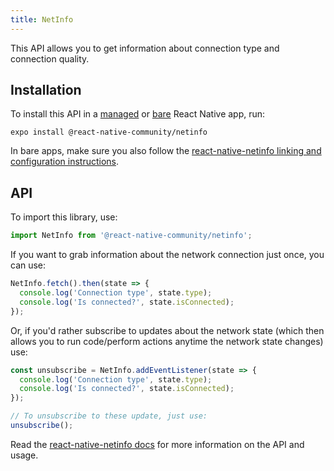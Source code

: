 ```yaml
---
title: NetInfo
---
```


This API allows you to get information about connection type and connection quality.

## Installation

To install this API in a [managed](../../introduction/managed-vs-bare/#managed-workflow) or [bare](../../introduction/managed-vs-bare/#bare-workflow) React Native app, run:

`expo install @react-native-community/netinfo`

In bare apps, make sure you also follow the [react-native-netinfo linking and configuration instructions](https://github.com/react-native-community/react-native-netinfo#getting-started).

## API

To import this library, use:

```js
import NetInfo from '@react-native-community/netinfo';
```

If you want to grab information about the network connection just once, you can use:

```js
NetInfo.fetch().then(state => {
  console.log('Connection type', state.type);
  console.log('Is connected?', state.isConnected);
});
```

Or, if you'd rather subscribe to updates about the network state (which then allows you to run code/perform actions anytime the network state changes) use:

```js
const unsubscribe = NetInfo.addEventListener(state => {
  console.log('Connection type', state.type);
  console.log('Is connected?', state.isConnected);
});

// To unsubscribe to these update, just use:
unsubscribe();
```

Read the [react-native-netinfo docs](https://github.com/react-native-community/react-native-netinfo#react-native-communitynetinfo) for more information on the API and usage.
